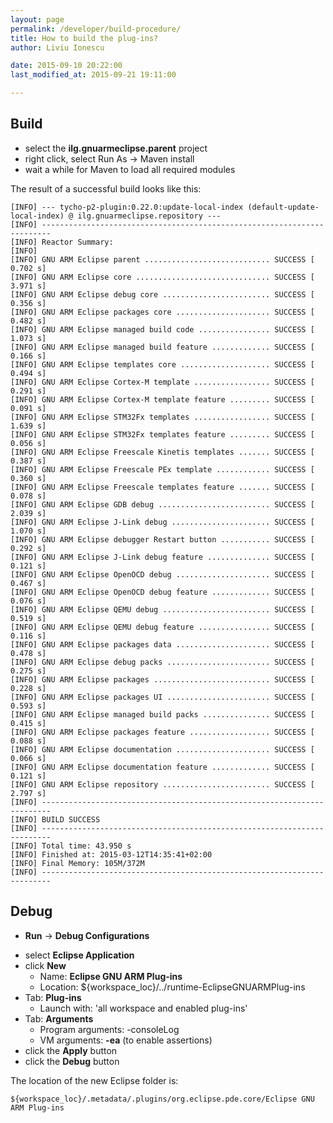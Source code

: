 ```yaml
---
layout: page
permalink: /developer/build-procedure/
title: How to build the plug-ins?
author: Liviu Ionescu

date: 2015-09-10 20:22:00
last_modified_at: 2015-09-21 19:11:00

---
```


## Build

-   select the **ilg.gnuarmeclipse.parent** project
-   right click, select Run As → Maven install
-   wait a while for Maven to load all required modules

The result of a successful build looks like this:

    [INFO] --- tycho-p2-plugin:0.22.0:update-local-index (default-update-local-index) @ ilg.gnuarmeclipse.repository ---
    [INFO] ------------------------------------------------------------------------
    [INFO] Reactor Summary:
    [INFO]
    [INFO] GNU ARM Eclipse parent ............................ SUCCESS [  0.702 s]
    [INFO] GNU ARM Eclipse core .............................. SUCCESS [  3.971 s]
    [INFO] GNU ARM Eclipse debug core ........................ SUCCESS [  0.356 s]
    [INFO] GNU ARM Eclipse packages core ..................... SUCCESS [  0.482 s]
    [INFO] GNU ARM Eclipse managed build code ................ SUCCESS [  1.073 s]
    [INFO] GNU ARM Eclipse managed build feature ............. SUCCESS [  0.166 s]
    [INFO] GNU ARM Eclipse templates core .................... SUCCESS [  0.494 s]
    [INFO] GNU ARM Eclipse Cortex-M template ................. SUCCESS [  0.291 s]
    [INFO] GNU ARM Eclipse Cortex-M template feature ......... SUCCESS [  0.091 s]
    [INFO] GNU ARM Eclipse STM32Fx templates ................. SUCCESS [  1.639 s]
    [INFO] GNU ARM Eclipse STM32Fx templates feature ......... SUCCESS [  0.056 s]
    [INFO] GNU ARM Eclipse Freescale Kinetis templates ....... SUCCESS [  0.387 s]
    [INFO] GNU ARM Eclipse Freescale PEx template ............ SUCCESS [  0.360 s]
    [INFO] GNU ARM Eclipse Freescale templates feature ....... SUCCESS [  0.078 s]
    [INFO] GNU ARM Eclipse GDB debug ......................... SUCCESS [  2.039 s]
    [INFO] GNU ARM Eclipse J-Link debug ...................... SUCCESS [  1.070 s]
    [INFO] GNU ARM Eclipse debugger Restart button ........... SUCCESS [  0.292 s]
    [INFO] GNU ARM Eclipse J-Link debug feature .............. SUCCESS [  0.121 s]
    [INFO] GNU ARM Eclipse OpenOCD debug ..................... SUCCESS [  0.467 s]
    [INFO] GNU ARM Eclipse OpenOCD debug feature ............. SUCCESS [  0.076 s]
    [INFO] GNU ARM Eclipse QEMU debug ........................ SUCCESS [  0.519 s]
    [INFO] GNU ARM Eclipse QEMU debug feature ................ SUCCESS [  0.116 s]
    [INFO] GNU ARM Eclipse packages data ..................... SUCCESS [  0.478 s]
    [INFO] GNU ARM Eclipse debug packs ....................... SUCCESS [  0.275 s]
    [INFO] GNU ARM Eclipse packages .......................... SUCCESS [  0.228 s]
    [INFO] GNU ARM Eclipse packages UI ....................... SUCCESS [  0.593 s]
    [INFO] GNU ARM Eclipse managed build packs ............... SUCCESS [  0.415 s]
    [INFO] GNU ARM Eclipse packages feature .................. SUCCESS [  0.088 s]
    [INFO] GNU ARM Eclipse documentation ..................... SUCCESS [  0.066 s]
    [INFO] GNU ARM Eclipse documentation feature ............. SUCCESS [  0.121 s]
    [INFO] GNU ARM Eclipse repository ........................ SUCCESS [  2.797 s]
    [INFO] ------------------------------------------------------------------------
    [INFO] BUILD SUCCESS
    [INFO] ------------------------------------------------------------------------
    [INFO] Total time: 43.950 s
    [INFO] Finished at: 2015-03-12T14:35:41+02:00
    [INFO] Final Memory: 105M/372M
    [INFO] ------------------------------------------------------------------------

## Debug

-   **Run** → **Debug Configurations**
  * select **Eclipse Application**
  * click **New**
    * Name: **Eclipse GNU ARM Plug-ins**
    * Location: ${workspace_loc}/../runtime-EclipseGNUARMPlug-ins
  * Tab: **Plug-ins**
    * Launch with: 'all workspace and enabled plug-ins'
  * Tab: **Arguments**
    * Program arguments: -consoleLog
    * VM arguments: **-ea** (to enable assertions)
  * click the **Apply** button
  * click the **Debug** button

The location of the new Eclipse folder is:

    ${workspace_loc}/.metadata/.plugins/org.eclipse.pde.core/Eclipse GNU ARM Plug-ins
